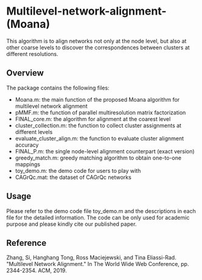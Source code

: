 # Multilevel-network-alignment-(Moana)
This algorithm is to align networks not only at the node level, but also at other coarse levels to discover the correspondences between clusters at different resolutions.
## Overview
The package contains the following files:
- Moana.m: the main function of the proposed Moana algorithm for multilevel network alignment
- pMMF.m: the function of parallel multiresolution matrix factorization
- FINAL_core.m: the algorithm for alignment at the coarest level
- cluster_collection.m: the function to collect cluster assignments at different levels
- evaluate_cluster_align.m: the function to evaluate cluster alignment accuracy
- FINAL_P.m: the single node-level alignment counterpart (exact version)
- greedy_match.m: greedy matching algorithm to obtain one-to-one mappings
- toy_demo.m: the demo code for users to play with
- CAGrQc.mat: the dataset of CAGrQc networks

## Usage
Please refer to the demo code file toy_demo.m and the descriptions in each file for the detailed information. 
The code can be only used for academic purpose and please kindly cite our published paper.

## Reference
Zhang, Si, Hanghang Tong, Ross Maciejewski, and Tina Eliassi-Rad. "Multilevel Network Alignment." In The World Wide Web Conference, pp. 2344-2354. ACM, 2019.
